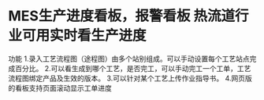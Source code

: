 # MES生产进度看板，报警看板 热流道行业可用实时看生产进度
 功能 
 1.录入工艺流程图（途程图）由多个站别组成。可以手动设置每个工艺站点完成百分比。
 2.可以看生成到哪个工艺，是否完工，可以手动完工一个工单，工艺流程图绑定产品及生效的版本。
 3.可以针对某个工艺上传作业指导书。 
 4.网页版的看板支持页面滚动显示工单进度
